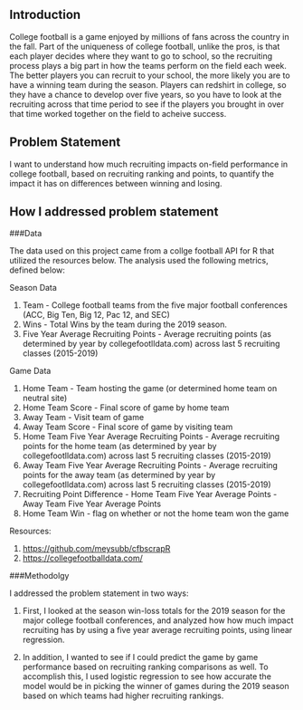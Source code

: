 ## Introduction

College football is a game enjoyed by millions of fans across the country in the fall.  Part of the uniqueness of college football, unlike the pros, is that each player
decides where they want to go to school, so the recruiting process plays a big part in how the teams perform on the field each week.  The better players you can recruit
to your school, the more likely you are to have a winning team during the season.  Players can redshirt in college, so they have a chance to develop over five years, so
you have to look at the recruiting across that time period to see if the players you brought in over that time worked together on the field to acheive success.

## Problem Statement

I want to understand how much recruiting impacts on-field performance in college football, based on recruiting ranking and points, to quantify the impact it has on differences
between winning and losing.

## How I addressed problem statement

###Data

The data used on this project came from a collge football API for R that utilized the resources below.  The analysis used the following metrics, defined below:
 
  Season Data 
  1) Team - College football teams from the five major football conferences (ACC, Big Ten, Big 12, Pac 12, and SEC)
  2) Wins - Total Wins by the team during the 2019 season.
  3) Five Year Average Recruiting Points - Average recruiting points (as determined by year by collegefootlldata.com) across last 5 recruiting classes (2015-2019)

  Game Data
  1) Home Team - Team hosting the game (or determined home team on neutral site)
  2) Home Team Score - Final score of game by home team
  3) Away Team - Visit team of game
  4) Away Team Score - Final score of game by visiting team
  5) Home Team Five Year Average Recruiting Points - Average recruiting points for the home team (as determined by year by collegefootlldata.com) across last 5 recruiting classes (2015-2019)
  6) Away Team Five Year Average Recruiting Points - Average recruiting points for the away team (as determined by year by collegefootlldata.com) across last 5 recruiting classes (2015-2019)
  7) Recruiting Point Difference - Home Team Five Year Average Points - Away Team Five Year Average Points
  8) Home Team Win - flag on whether or not the home team won the game


Resources:
  1) https://github.com/meysubb/cfbscrapR
  2) https://collegefootballdata.com/

###Methodolgy

I addressed the problem statement in two ways:
  
1) First, I looked at the season win-loss totals for the 2019 season for the major college football conferences, and analyzed how
how much impact recruiting has by using a five year average recruiting points, using linear regression.

2) In addition, I wanted to see if I could  predict the game by game performance based on recruiting ranking comparisons as well. To accomplish this, I used logistic regression
to see how accurate the model would be in picking the winner of games during the 2019 season based on which teams had higher recruiting rankings. 
